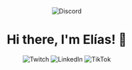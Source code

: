 <div align="center">
   <img alt="Discord" src="./storm/1.gif" />
 </div>
 
<h1 align="center"> Hi there, I'm Elías! 👋</h1> 

<div align="center">
  <a href="https://www.twitch.tv/e_liazzzzz" target="_blank" style="text-decoration:none;">
    <img alt="Twitch" src="https://img.shields.io/badge/Twitch-9146FF?style=for-the-badge&logo=Twitch&logoColor=white" />
  </a>
  <a href="https://www.linkedin.com/in/elias-mb-440ba2308/" target="_blank" style="text-decoration:none;">
    <img alt="LinkedIn" src="https://img.shields.io/badge/LinkedIn-0077B5?style=for-the-badge&logo=Linkedin&logoColor=white" />
  </a>
  <a href="https://www.tiktok.com/@e_liazzzzz" target="_blank" style="text-decoration:none;">
    <img alt="TikTok" src="https://img.shields.io/badge/TikTok-000000?style=for-the-badge&logo=TikTok&logoColor=white" />
  </a>
</div>
